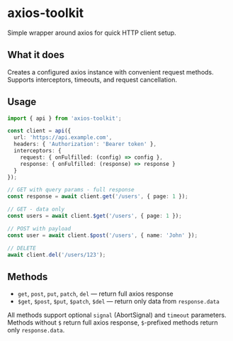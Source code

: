 # axios-toolkit

Simple wrapper around axios for quick HTTP client setup.

## What it does

Creates a configured axios instance with convenient request methods. Supports interceptors, timeouts, and request cancellation.

## Usage

```typescript
import { api } from 'axios-toolkit';

const client = api({
  url: 'https://api.example.com',
  headers: { 'Authorization': 'Bearer token' },
  interceptors: {
    request: { onFulfilled: (config) => config },
    response: { onFulfilled: (response) => response }
  }
});

// GET with query params - full response
const response = await client.get('/users', { page: 1 });

// GET - data only
const users = await client.$get('/users', { page: 1 });

// POST with payload
const user = await client.$post('/users', { name: 'John' });

// DELETE
await client.del('/users/123');
```

## Methods

- `get`, `post`, `put`, `patch`, `del` — return full axios response
- `$get`, `$post`, `$put`, `$patch`, `$del` — return only data from `response.data`

All methods support optional `signal` (AbortSignal) and `timeout` parameters. Methods without `$` return full axios response, `$`-prefixed methods return only `response.data`.
